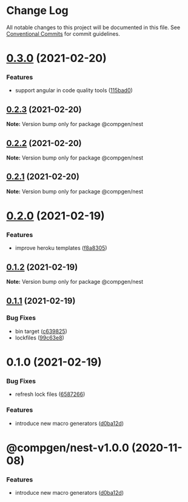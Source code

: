 # Change Log

All notable changes to this project will be documented in this file.
See [Conventional Commits](https://conventionalcommits.org) for commit guidelines.

# [0.3.0](https://github.com/developer239/compgen/compare/@compgen/nest@0.2.3...@compgen/nest@0.3.0) (2021-02-20)


### Features

* support angular in code quality tools ([115bad0](https://github.com/developer239/compgen/commit/115bad0e04e490152dcf57341ae2a3c6112f6e2d))





## [0.2.3](https://github.com/developer239/compgen/compare/@compgen/nest@0.2.2...@compgen/nest@0.2.3) (2021-02-20)

**Note:** Version bump only for package @compgen/nest





## [0.2.2](https://github.com/developer239/compgen/compare/@compgen/nest@0.2.1...@compgen/nest@0.2.2) (2021-02-20)

**Note:** Version bump only for package @compgen/nest





## [0.2.1](https://github.com/developer239/compgen/compare/@compgen/nest@0.2.0...@compgen/nest@0.2.1) (2021-02-20)

**Note:** Version bump only for package @compgen/nest





# [0.2.0](https://github.com/developer239/compgen/compare/@compgen/nest@0.1.2...@compgen/nest@0.2.0) (2021-02-19)


### Features

* improve heroku templates ([f8a8305](https://github.com/developer239/compgen/commit/f8a8305d029ed4562e7cf3878ef3d1b1285c42d7))





## [0.1.2](https://github.com/developer239/compgen/compare/@compgen/nest@0.1.1...@compgen/nest@0.1.2) (2021-02-19)

**Note:** Version bump only for package @compgen/nest





## [0.1.1](https://github.com/developer239/compgen/compare/@compgen/nest@0.1.0...@compgen/nest@0.1.1) (2021-02-19)


### Bug Fixes

* bin target ([c639825](https://github.com/developer239/compgen/commit/c639825f9c5c430880d33deeb648c9a087102fae))
* lockfiles ([99c63e8](https://github.com/developer239/compgen/commit/99c63e8f7192b2a8262f74e6f0fbd6943ebc1eb4))





# 0.1.0 (2021-02-19)


### Bug Fixes

* refresh lock files ([6587266](https://github.com/developer239/compgen/commit/658726677f8e29849ac47411a84a5569008fa3e0))


### Features

* introduce new macro generators ([d0ba12d](https://github.com/developer239/compgen/commit/d0ba12d99e495e77bc2645d1a61a59bde858ba8a))





# @compgen/nest-v1.0.0 (2020-11-08)


### Features

* introduce new macro generators ([d0ba12d](https://github.com/developer239/compgen/commit/d0ba12d99e495e77bc2645d1a61a59bde858ba8a))
